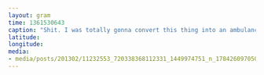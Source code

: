 ```yaml
---
layout: gram
time: 1361530643
caption: "Shit. I was totally gonna convert this thing into an ambulance. Not any more!"
latitude: 
longitude: 
media:
- media/posts/201302/11232553_720338368112331_1449974751_n_17842609705000351.jpg
---
```


